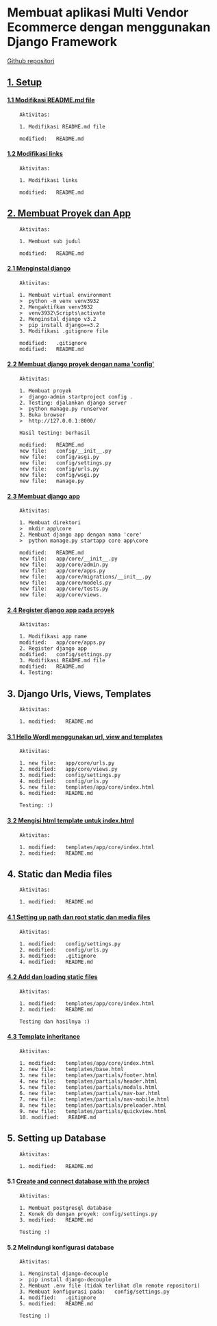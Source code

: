 # Membuat aplikasi Multi Vendor Ecommerce dengan menggunakan Django Framework
[Github repositori](https://github.com/gurnitha/django_multivendor_ecom)


## [1. Setup](https://github.com/gurnitha/django_multivendor_ecom/commit/59e4443e7d97395ebc78be569d5493f222950a71)


#### [1.1 Modifikasi README.md file](https://github.com/gurnitha/django_multivendor_ecom/commit/ca8cd05ac6aa2f8d9d626559046e8d931684ffe4)

        Aktivitas:

        1. Modifikasi README.md file

        modified:   README.md


#### [1.2 Modifikasi links](https://github.com/gurnitha/django_multivendor_ecom/commit/4e1bdd18a700dd3b54ae428610a12141e92d0703)

        Aktivitas:

        1. Modifikasi links

        modified:   README.md


## [2. Membuat Proyek dan App](https://github.com/gurnitha/django_multivendor_ecom/commit/6f170234b2c4226936cb317ea74ac3f1ddb7c43d)

        Aktivitas:

        1. Membuat sub judul

        modified:   README.md


#### [2.1 Menginstal django](https://github.com/gurnitha/django_multivendor_ecom/commit/5b4973fe3152f182f000edde38e5980d7922ac1a)

        Aktivitas:

        1. Membuat virtual environment
        >  python -m venv venv3932
        2. Mengaktifkan venv3932
        >  venv3932\Scripts\activate
        2. Menginstal django v3.2
        >  pip install django==3.2
        3. Modifikasi .gitignore file

        modified:   .gitignore
        modified:   README.md


#### [2.2 Membuat django proyek dengan nama 'config'](https://github.com/gurnitha/django_multivendor_ecom/commit/36b9086d122df9088b7bfb77b886d8208fcfe934)

        Aktivitas:

        1. Membuat proyek
        >  django-admin startproject config .
        2. Testing: djalankan django server
        >  python manage.py runserver
        3. Buka browser
        >  http://127.0.0.1:8000/

        Hasil testing: berhasil 

        modified:   README.md
        new file:   config/__init__.py
        new file:   config/asgi.py
        new file:   config/settings.py
        new file:   config/urls.py
        new file:   config/wsgi.py
        new file:   manage.py


#### [2.3 Membuat django app](https://github.com/gurnitha/django_multivendor_ecom/commit/ec4af8e6cdd8c4d0e3f9376686ce334ca67c25ed)

        Aktivitas:

        1. Membuat direktori
        >  mkdir app\core
        2. Membuat django app dengan nama 'core'
        >  python manage.py startapp core app\core

        modified:   README.md
        new file:   app/core/__init__.py
        new file:   app/core/admin.py
        new file:   app/core/apps.py
        new file:   app/core/migrations/__init__.py
        new file:   app/core/models.py
        new file:   app/core/tests.py
        new file:   app/core/views.


#### [2.4 Register django app pada proyek](https://github.com/gurnitha/django_multivendor_ecom/commit/cbc92441807fd91263e3ed8cefdd8c90bc5ca5a3)

        Aktivitas:

        1. Modifikasi app name
        modified:   app/core/apps.py
        2. Register django app
        modified:   config/settings.py
        3. Modifikasi README.md file
        modified:   README.md
        4. Testing: 


## 3. Django Urls, Views, Templates

        Aktivitas:

        1. modified:   README.md


#### [3.1 Hello Wordl menggunakan url, view and templates](https://github.com/gurnitha/django_multivendor_ecom/commit/c6c6d5efae26d27a7bd3312417885fd7940f2144)

        Aktivitas:

        1. new file:   app/core/urls.py
        2. modified:   app/core/views.py
        3. modified:   config/settings.py
        4. modified:   config/urls.py
        5. new file:   templates/app/core/index.html
        6. modified:   README.md

        Testing: :)


#### [3.2 Mengisi html template untuk index.html](https://github.com/gurnitha/django_multivendor_ecom/commit/128f35f0db551e81ec1d5aa82dfe22492b22a755)

        Aktivitas:

        1. modified:   templates/app/core/index.html
        2. modified:   README.md


## 4. Static dan Media files

        Aktivitas:

        1. modified:   README.md


#### [4.1 Setting up path dan root static dan media files](https://github.com/gurnitha/django_multivendor_ecom/commit/854545765400f5c7a71a057bd408f3e870864579)

        Aktivitas:

        1. modified:   config/settings.py
        2. modified:   config/urls.py
        3. modified:   .gitignore
        4. modified:   README.md


#### [4.2 Add dan loading static files](https://github.com/gurnitha/django_multivendor_ecom/commit/e01cf1ff82aa1cf97d84e7bd68b5347f12145971)

        Aktivitas:

        1. modified:   templates/app/core/index.html
        2. modified:   README.md

        Testing dan hasilnya :)


#### [4.3 Template inheritance](https://github.com/gurnitha/django_multivendor_ecom/commit/ce39621a381f360f00fc0885ef6f598186c74c35)

        Aktivitas:

        1. modified:   templates/app/core/index.html
        2. new file:   templates/base.html
        3. new file:   templates/partials/footer.html
        4. new file:   templates/partials/header.html
        5. new file:   templates/partials/modals.html
        6. new file:   templates/partials/nav-bar.html
        7. new file:   templates/partials/nav-mobile.html
        8. new file:   templates/partials/preloader.html
        9. new file:   templates/partials/quickview.html
        10. modified:   README.md


## 5. Setting up Database

        Aktivitas:

        1. modified:   README.md


#### 5.1 [Create and connect database with the project](https://github.com/gurnitha/django_multivendor_ecom/commit/58e4df2043f10e59c346c54b09ecbd4cac359912)

        Aktivitas:

        1. Membuat postgresql database
        2. Konek db dengan proyek: config/settings.py
        3. modified:   README.md

        Testing :)


#### 5.2 Melindungi konfigurasi database

        Aktivitas:

        1. Menginstal django-decouple
        >  pip install django-decouple
        2. Membuat .env file (tidak terlihat dlm remote repositori)
        3. Membuat konfigurasi pada:   config/settings.py
        4. modified:   .gitignore
        5. modified:   README.md

        Testing :)

